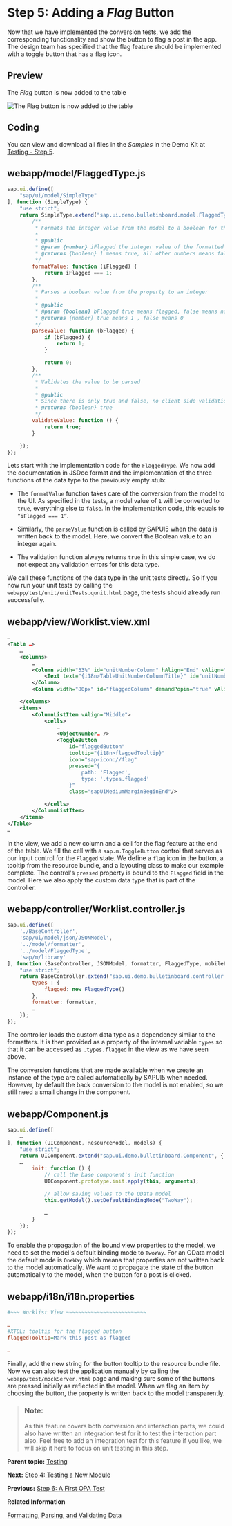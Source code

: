 <!-- loio69a25bf2f8a2478cbda4b8bbe64039de -->

# Step 5: Adding a *Flag* Button

Now that we have implemented the conversion tests, we add the corresponding functionality and show the button to flag a post in the app. The design team has specified that the flag feature should be implemented with a toggle button that has a flag icon.



## Preview

   
  
<a name="loio69a25bf2f8a2478cbda4b8bbe64039de__fig_r1j_pst_mr"/>The *Flag* button is now added to the table

 ![](images/Tutorial_Testing_Step_05_0cfabfd.png "The Flag button is now added to the table") 



## Coding

You can view and download all files in the *Samples* in the Demo Kit at [Testing - Step 5](https://ui5.sap.com/#/entity/sap.m.tutorial.testing/sample/sap.m.tutorial.testing.05).



## webapp/model/FlaggedType.js

```js
sap.ui.define([
	"sap/ui/model/SimpleType"
], function (SimpleType) {
	"use strict";
	return SimpleType.extend("sap.ui.demo.bulletinboard.model.FlaggedType", {
		/**
		 * Formats the integer value from the model to a boolean for the pressed state of the flagged button
		 *
		 * @public
		 * @param {number} iFlagged the integer value of the formatted property
		 * @returns {boolean} 1 means true, all other numbers means false
		 */
		formatValue: function (iFlagged) {
			return iFlagged === 1;
		},
		/**
		 * Parses a boolean value from the property to an integer
		 *
		 * @public
		 * @param {boolean} bFlagged true means flagged, false means not flagged
		 * @returns {number} true means 1 , false means 0
		 */
		parseValue: function (bFlagged) {
			if (bFlagged) {
				return 1;
			}

			return 0;
		},
		/**
		 * Validates the value to be parsed
		 *
		 * @public
		 * Since there is only true and false, no client side validation is required
		 * @returns {boolean} true
		 */
		validateValue: function () {
			return true;
		}

	});
});
```

Lets start with the implementation code for the `FlaggedType`. We now add the documentation in JSDoc format and the implementation of the three functions of the data type to the previously empty stub:

-   The `formatValue` function takes care of the conversion from the model to the UI. As specified in the tests, a model value of `1` will be converted to `true`, everything else to `false`. In the implementation code, this equals to `”iFlagged === 1”`.

-   Similarly, the `parseValue` function is called by SAPUI5 when the data is written back to the model. Here, we convert the Boolean value to an integer again.

-   The validation function always returns `true` in this simple case, we do not expect any validation errors for this data type.


We call these functions of the data type in the unit tests directly. So if you now run your unit tests by calling the `webapp/test/unit/unitTests.qunit.html` page, the tests should already run successfully.



## webapp/view/Worklist.view.xml

```xml
…
<Table …>
	…
	<columns>
		…
		<Column width="33%" id="unitNumberColumn" hAlign="End" vAlign="Middle">
			<Text text="{i18n>TableUnitNumberColumnTitle}" id="unitNumberColumnTitle"/>
		</Column>
		<Column width="80px" id="flaggedColumn" demandPopin="true" vAlign="Middle"/>

	</columns>
	<items>
		<ColumnListItem vAlign="Middle">
			<cells>
				…
				<ObjectNumber… />
				<ToggleButton
					id="flaggedButton"
					tooltip="{i18n>flaggedTooltip}"
					icon="sap-icon://flag"
					pressed="{
						path: 'Flagged',
						type: '.types.flagged'
					}"
					class="sapUiMediumMarginBeginEnd"/>

			</cells>
		</ColumnListItem>
	</items>
</Table>
…
```

In the view, we add a new column and a cell for the flag feature at the end of the table. We fill the cell with a `sap.m.ToggleButton` control that serves as our input control for the `Flagged` state. We define a `flag` icon in the button, a tooltip from the resource bundle, and a layouting class to make our example complete. The control's `pressed` property is bound to the `Flagged` field in the model. Here we also apply the custom data type that is part of the controller.



## webapp/controller/Worklist.controller.js

```js
sap.ui.define([
	'./BaseController',
	'sap/ui/model/json/JSONModel',
	'../model/formatter',
	'../model/FlaggedType',
	'sap/m/library'
], function (BaseController, JSONModel, formatter, FlaggedType, mobileLibrary) {
	"use strict";
	return BaseController.extend("sap.ui.demo.bulletinboard.controller.Worklist", {
		types : {
			flagged: new FlaggedType()
		},
		formatter: formatter,
		…
	});
});
```

The controller loads the custom data type as a dependency similar to the formatters. It is then provided as a property of the internal variable `types` so that it can be accessed as `.types.flagged` in the view as we have seen above.

The conversion functions that are made available when we create an instance of the type are called automatically by SAPUI5 when needed. However, by default the back conversion to the model is not enabled, so we still need a small change in the component.



## webapp/Component.js

```js
sap.ui.define([
	…
], function (UIComponent, ResourceModel, models) {
	"use strict";
	return UIComponent.extend("sap.ui.demo.bulletinboard.Component", {
	…
		init: function () {
			// call the base component's init function
			UIComponent.prototype.init.apply(this, arguments);

			// allow saving values to the OData model
			this.getModel().setDefaultBindingMode("TwoWay");

			…
		}
	});
});
```

To enable the propagation of the bound view properties to the model, we need to set the model's default binding mode to `TwoWay`. For an OData model the default mode is `OneWay` which means that properties are not written back to the model automatically. We want to propagate the state of the button automatically to the model, when the button for a post is clicked.



## webapp/i18n/i18n.properties

```ini
#~~~ Worklist View ~~~~~~~~~~~~~~~~~~~~~~~~~~

…
#XTOL: tooltip for the flagged button
flaggedTooltip=Mark this post as flagged

…
```

Finally, add the new string for the button tooltip to the resource bundle file. Now we can also test the application manually by calling the `webapp/test/mockServer.html` page and making sure some of the buttons are pressed initially as reflected in the model. When we flag an item by choosing the button, the property is written back to the model transparently.

> ### Note:  
> As this feature covers both conversion and interaction parts, we could also have written an integration test for it to test the interaction part also. Feel free to add an integration test for this feature if you like, we will skip it here to focus on unit testing in this step.

**Parent topic:** [Testing](testing-291c912.md "In this tutorial we will test application functionality with the testing tools that are delivered with SAPUI5. At different steps of this tutorial you will write tests using QUnit, OPA5, and the OData V2 mock server. Additionally, you will learn about testing strategies, Test Driven Development (TDD), and much more.")

**Next:** [Step 4: Testing a New Module](step-4-testing-a-new-module-a5bb7a6.md "In the first unit test we have just extended the formatters module with a new function. Now we will write a unit test that will test the functionality of an entirely new module.")

**Previous:** [Step 6: A First OPA Test](step-6-a-first-opa-test-1b47457.md "A bulletin board may contain many posts. We expect to have a high data load once it is officially released. Then, there might be performance issues and long loading times if we display all entries at the same time. Therefore we will introduce a feature that limits the initial display to 20 items. The user can then click on a more button to view more items. As with the unit test, we start by writing an integration test for this feature and then add the application functionality later.")

**Related Information**  


[Formatting, Parsing, and Validating Data](../04_Essentials/formatting-parsing-and-validating-data-07e4b92.md "Data that is presented on the UI often has to be converted so that is human readable and fits to the locale of the user. On the other hand, data entered by the user has to be parsed and validated to be understood by the data source. For this purpose, you use formatters and data types.")

